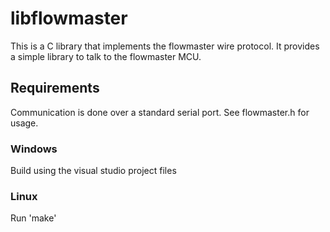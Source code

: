 # libflowmaster

This is a C library that implements the flowmaster wire protocol.  It provides a simple library to talk to the flowmaster MCU.

## Requirements

Communication is done over a standard serial port.  See flowmaster.h for usage.

### Windows
Build using the visual studio project files

### Linux
Run 'make'

